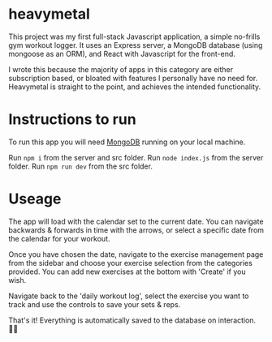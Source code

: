 # heavymetal

This project was my first full-stack Javascript application, a simple no-frills gym workout logger.
It uses an Express server, a MongoDB database (using mongoose as an ORM), and React with Javascript for the front-end.

I wrote this because the majority of apps in this category are either subscription based, or bloated with features I personally have no need for.
Heavymetal is straight to the point, and achieves the intended functionality.

# Instructions to run

To run this app you will need [MongoDB](https://www.mongodb.com/) running on your local machine.

Run `npm i` from the server and src folder.
Run `node index.js` from the server folder.
Run `npm run dev` from the src folder.

# Useage

The app will load with the calendar set to the current date. You can navigate backwards & forwards in time with the arrows, or select a specific date from the calendar for your workout.

Once you have chosen the date, navigate to the exercise management page from the sidebar and choose your exercise selection from the categories provided. You can add new exercises at the bottom with 'Create' if you wish.

Navigate back to the 'daily workout log', select the exercise you want to track and use the controls to save your sets & reps.

That's it! Everything is automatically saved to the database on interaction. 💪🏻



